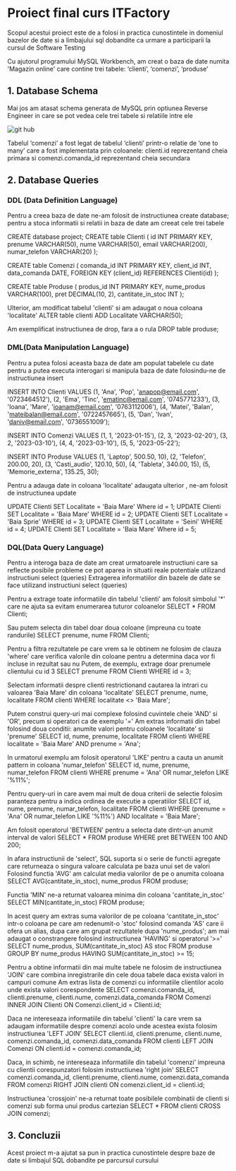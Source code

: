 # Proiect final curs ITFactory

Scopul acestui proiect este de a folosi in practica cunostintele in domeniul bazelor de date si a limbajului sql dobandite ca urmare a participarii la cursul de Software Testing

Cu ajutorul  programului MySQL Workbench, am creat o baza de date numita 'Magazin online' care contine trei tabele: ‘clienti’, ‘comenzi’, ‘produse’

## 1.	Database Schema

Mai jos am atasat schema generata de MySQL prin optiunea Reverse Engineer in care se pot vedea cele trei tabele si relatiile intre ele

![git hub](https://github.com/sabinatruica/Proiect-final/assets/130207490/16d703ab-0662-418e-a67b-6e2c68eacc9b)


Tabelul ‘comenzi’ a fost legat de tabelul ‘clienti’ printr-o relatie de ‘one to many’ care a fost implementata prin coloanele: clienti.id reprezentand cheia primara si comenzi.comanda_id reprezentand cheia secundara

## 2.	Database Queries

### DDL (Data Definition Language)

Pentru a creea baza de date ne-am folosit de instructiunea create database; pentru a stoca informatii si relatii in baza de date am creeat cele trei tabele

CREATE database project;
CREATE table Clienti (
id INT PRIMARY KEY,
prenume VARCHAR(50),
nume VARCHAR(50),
email VARCHAR(200),
numar_telefon VARCHAR(20)
);

CREATE table Comenzi (
comanda_id INT PRIMARY KEY,
client_id INT,
data_comanda DATE,
FOREIGN KEY (client_id) REFERENCES Clienti(id)
);

CREATE table Produse (
produs_id INT PRIMARY KEY,
nume_produs VARCHAR(100),
pret DECIMAL(10, 2),
cantitate_in_stoc INT
);

Ulterior, am modificat tabelul 'clienti' si am adaugat o noua coloana 'localitate'
ALTER table clienti ADD Localitate VARCHAR(50);

Am exemplificat instructiunea de drop, fara a o rula
DROP table produse;

### DML(Data Manipulation Language)

Pentru a putea folosi aceasta baza de date am populat tabelele cu date pentru a putea executa interogari si manipula baza de date folosindu-ne de instructiunea insert

INSERT INTO Clienti VALUES 
	(1, 'Ana', 'Pop', 'anapop@email.com', '0723464512'),
    (2, 'Ema', 'Tinc', 'ematinc@email.com', '0745771233'),
    (3, 'Ioana', 'Mare', 'ioanam@email.com', '0763112006'),
    (4, 'Matei', 'Balan', 'mateibalan@email.com', '0722457665'),
    (5, 'Dan', 'Ivan', 'daniv@email.com', '0736551009');

INSERT INTO Comenzi VALUES
	(1, 1, '2023-01-15'),
    (2, 3, '2023-02-20'),
    (3, 2, '2023-03-10'),
    (4, 4, '2023-03-10'),
    (5, 5, '2023-05-22');

INSERT INTO Produse VALUES
(1, 'Laptop', 500.50, 10),
(2, 'Telefon', 200.00, 20),
(3, 'Casti_audio', 120.10, 50),
(4, 'Tableta', 340.00, 15),
(5, 'Memorie_externa', 135.25, 30);

Pentru a adauga date in coloana 'localitate' adaugata ulterior , ne-am folosit de instructiunea update

UPDATE Clienti SET Localitate = 'Baia Mare' Where id = 1;
UPDATE Clienti SET Localitate = 'Baia Mare' WHERE id = 2;
UPDATE Clienti SET Localitate = 'Baia Sprie' WHERE id = 3;
UPDATE Clienti SET Localitate = 'Seini' WHERE id = 4;
UPDATE Clienti SET Localitate = 'Baia Mare' Where id = 5;

### DQL(Data Query Language)

Pentru a interoga baza de date am creat urmatoarele instructiuni care sa reflecte posibile probleme ce pot aparea in situatii reale potentiale utilizand instructiuni select (queries)
Extragerea informatiilor din bazele de date se face utilizand instructiuni select (queries)

Pentru a extrage toate informatiile din tabelul 'clienti' am folosit simbolul '*' care ne ajuta sa evitam enumerarea tuturor coloanelor
SELECT * FROM Clienti;

Sau putem selecta din tabel doar doua coloane (impreuna cu toate randurile)
SELECT prenume, nume FROM Clienti;

Pentru a filtra rezultatele pe care vrem sa le obtinem ne folosim de clauza 'where' care verifica valorile din coloane pentru a determina daca vor fi incluse in rezultat sau nu
Putem, de exemplu, extrage doar prenumele clientului cu id 3
SELECT prenume FROM Clienti WHERE id = 3;

Selectam informatii despre clienti restrictionand cautarea la intrari cu valoarea 'Baia Mare' din coloana 'localitate'
SELECT prenume, nume, localitate FROM clienti WHERE localitate <> 'Baia Mare';

Putem construi query-uri mai complexe folosind cuvintele cheie 'AND' si 'OR', precum si operatori ca de exemplu '='
Am extras informatii din tabel folosind doua conditii: anumite valori pentru coloanele 'localitate' si 'prenume' 
SELECT id, nume, prenume, localitate FROM clienti WHERE localitate = 'Baia Mare' AND prenume = 'Ana';

In urmatorul exemplu am folosit operatorul 'LIKE' pentru a cauta un anumit pattern in coloana 'numar_telefon'
SELECT id, nume, prenume, numar_telefon FROM clienti WHERE prenume = 'Ana' OR numar_telefon LIKE '%11%';

Pentru query-uri in care avem mai mult de doua criterii de selectie folosim paranteza pentru a indica ordinea de executie a operatiilor
SELECT id, nume, prenume, numar_telefon, localitate FROM clienti WHERE (prenume = 'Ana' OR numar_telefon LIKE '%11%') AND localitate = 'Baia Mare';

Am folosit operatorul 'BETWEEN' pentru a selecta date dintr-un anumit interval de valori
SELECT * FROM produse WHERE pret BETWEEN 100 AND 200;

In afara instructiunii de 'select', SQL suporta si o serie de functii agregate care returneaza o singura valoare calculata pe baza unui set de valori
Folosind functia 'AVG' am calculat media valorilor de pe o anumita coloana
SELECT AVG(cantitate_in_stoc), nume_produs FROM produse;

Functia 'MIN' ne-a returnat valoarea minima din coloana 'cantitate_in_stoc'
SELECT MIN(cantitate_in_stoc) FROM produse;

In acest query am extras suma valorilor de pe coloana 'cantitate_in_stoc' intr-o coloana pe care am redenumit-o 'stoc' folosind comanda 'AS' care ii ofera un alias, dupa care am grupat rezultatele dupa 'nume_produs'; am mai adaugat o constrangere folosind instructiunea 'HAVING' si operatorul '>='
SELECT nume_produs, SUM(cantitate_in_stoc) AS stoc FROM produse GROUP BY nume_produs HAVING SUM(cantitate_in_stoc) >= 15;

Pentru a obtine informatii din mai multe tabele ne folosim de instructiunea 'JOIN' care combina inregistrarile din cele doua tabele daca exista valori in campuri comune
Am extras lista de comenzi cu informatiile clientilor acolo unde exista valori corespondente
SELECT comenzi.comanda_id, clienti.prenume, clienti.nume, comenzi.data_comanda FROM Comenzi INNER JOIN Clienti ON Comenzi.client_id = Clienti.id;

Daca ne intereseaza informatiile din tabelul 'clienti' la care vrem sa adaugam informatiile despre comenzi acolo unde acestea exista folosim instructiunea 'LEFT JOIN'
SELECT clienti.id, clienti.prenume, clienti.nume, comenzi.comanda_id, comenzi.data_comanda FROM clienti LEFT JOIN Comenzi ON clienti.id = comenzi.comanda_id;

Daca, in schimb, ne intereseaza informatiile din tabelul 'comenzi' impreuna cu clientii corespunzatori folosim instructiunea 'right join'
SELECT comenzi.comanda_id, clienti.prenume, clienti.nume, comenzi.data_comanda FROM comenzi RIGHT JOIN clienti ON comenzi.client_id = clienti.id;

Instructiunea 'crossjoin' ne-a returnat toate posibilele combinatii de clienti si comenzi sub forma unui produs cartezian
SELECT * FROM clienti CROSS JOIN comenzi;

## 3.	Concluzii

Acest proiect m-a ajutat sa pun in practica cunostintele despre baze de date si limbajul SQL dobandite pe parcursul cursului 
                                                                  



